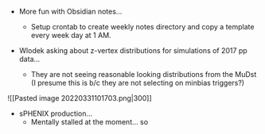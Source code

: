 - More fun with Obsidian notes...
	- Setup crontab to create weekly notes directory and copy a template every week day at 1 AM.

- Wlodek asking about z-vertex distributions for simulations of 2017 pp data...
	- They are not seeing reasonable looking distributions from the MuDst (I presume this is b/c they are not selecting on minbias triggers?)

![[Pasted image 20220331101703.png|300]]

- sPHENIX production...
	- Mentally stalled at the moment... so 

